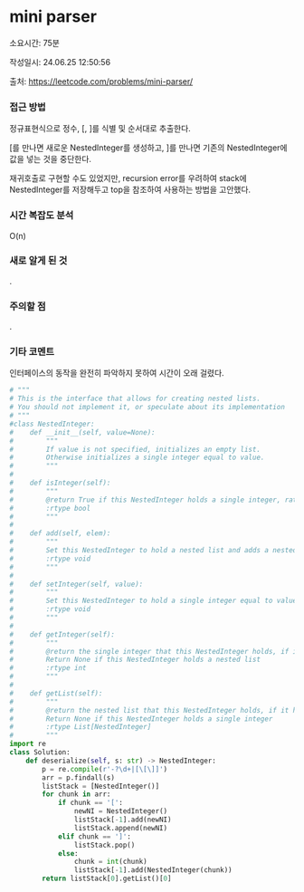 # mini parser

소요시간: 75분

작성일시: 24.06.25 12:50:56

출처: https://leetcode.com/problems/mini-parser/

### 접근 방법
정규표현식으로 정수, \[, \]를 식별 및 순서대로 추출한다.

\[를 만나면 새로운 NestedInteger를 생성하고, \]를 만나면 기존의 NestedInteger에 값을 넣는 것을 중단한다.

재귀호출로 구현할 수도 있었지만, recursion error를 우려하여 stack에 NestedInteger를 저장해두고 top을 참조하여 사용하는 방법을 고안했다.

### 시간 복잡도 분석
O(n)

### 새로 알게 된 것
.

### 주의할 점
.

### 기타 코멘트
인터페이스의 동작을 완전히 파악하지 못하여 시간이 오래 걸렸다.

```python
# """
# This is the interface that allows for creating nested lists.
# You should not implement it, or speculate about its implementation
# """
#class NestedInteger:
#    def __init__(self, value=None):
#        """
#        If value is not specified, initializes an empty list.
#        Otherwise initializes a single integer equal to value.
#        """
#
#    def isInteger(self):
#        """
#        @return True if this NestedInteger holds a single integer, rather than a nested list.
#        :rtype bool
#        """
#
#    def add(self, elem):
#        """
#        Set this NestedInteger to hold a nested list and adds a nested integer elem to it.
#        :rtype void
#        """
#
#    def setInteger(self, value):
#        """
#        Set this NestedInteger to hold a single integer equal to value.
#        :rtype void
#        """
#
#    def getInteger(self):
#        """
#        @return the single integer that this NestedInteger holds, if it holds a single integer
#        Return None if this NestedInteger holds a nested list
#        :rtype int
#        """
#
#    def getList(self):
#        """
#        @return the nested list that this NestedInteger holds, if it holds a nested list
#        Return None if this NestedInteger holds a single integer
#        :rtype List[NestedInteger]
#        """
import re
class Solution:
    def deserialize(self, s: str) -> NestedInteger:
        p = re.compile(r'-?\d+|[\[\]]')
        arr = p.findall(s)
        listStack = [NestedInteger()]
        for chunk in arr:
            if chunk == '[':
                newNI = NestedInteger()
                listStack[-1].add(newNI)
                listStack.append(newNI)
            elif chunk == ']':
                listStack.pop()
            else:
                chunk = int(chunk)
                listStack[-1].add(NestedInteger(chunk))
        return listStack[0].getList()[0]
```
